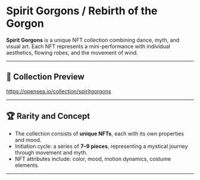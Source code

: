 # Spirit Gorgons / Rebirth of the Gorgon

**Spirit Gorgons** is a unique NFT collection combining dance, myth, and visual art. Each NFT represents a mini-performance with individual aesthetics, flowing robes, and the movement of wind.  

---

## 🎨 Collection Preview
https://opensea.io/collection/spiritgorgons


---
## 🏆 Rarity and Concept

- The collection consists of **unique NFTs**, each with its own properties and mood.  
- Initiation cycle: a series of **7–9 pieces**, representing a mystical journey through movement and myth.  
- NFT attributes include: color, mood, motion dynamics, costume elements.  

---

#
